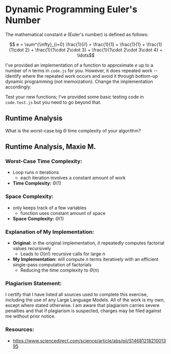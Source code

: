 # Dynamic Programming Euler's Number

The mathematical constant $e$ (Euler's number) is defined as follows:

$$ e = \sum^{\infty}_{i=0} \frac{1}{i!} = \frac{1}{1} + \frac{1}{1} +
\frac{1}{1\cdot 2} + \frac{1}{1\cdot 2\cdot 3} + \frac{1}{1\cdot 2\cdot 3\cdot
4} + \ldots$$

I've provided an implementation of a function to approximate $e$ up to a number
of $n$ terms in `code.js` for you. However, it does repeated work -- identify
where the repeated work occurs and avoid it through bottom-up dynamic
programming (not memoization). Change the implementation accordingly.

Test your new functions; I've provided some basic testing code in `code.test.js`
but you need to go beyond that.

## Runtime Analysis

What is the worst-case big $\Theta$ time complexity of your algorithm?

## Runtime Analysis, Maxie M. 
### Worst-Case Time Complexity: 
- Loop runs $n$ iterations
  - each iteration involves a constant amount of work
- **Time Complexity:** $\Theta(1)$
### Space Complexity: 
- only keeps track of a few variables
  - function uses constant amount of space
- **Space Complexity:** $\Theta(1)$
### Explanation of My Implementation: 
- **Original:** in the original implementation, it repeatedly computes factorial values recursively
  - Leads to $O(n!)$ recursive calls for large $n$ 
- **My Implementation:** will compute $n$ terms iteratively with an efficient single-pass computation of factorials
  - Reducing the time complexity to $\Theta(n)$
### Plagiarism Statement:
I certify that I have listed all sources used to complete this exercise, including the use of any Large Language Models. All of the work is my own, except where stated otherwise. I am aware that plagiarism carries severe penalties and that if plagiarism is suspected, charges may be filed against me without prior notice.
### Resources:
- https://www.sciencedirect.com/science/article/abs/pii/S1468121821001395
